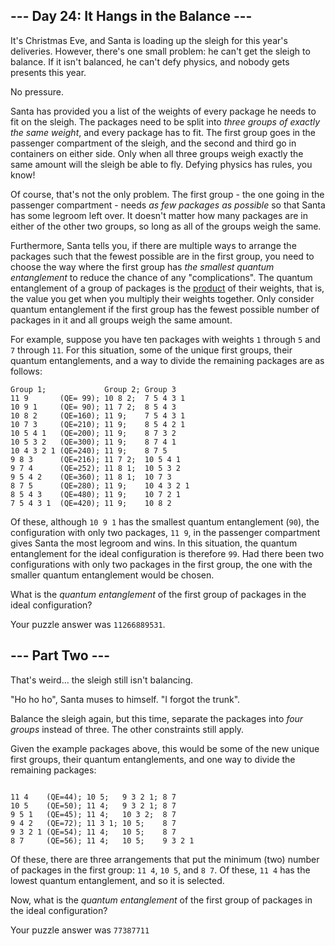 <article class="day-desc"><h2>--- Day 24: It Hangs in the Balance ---</h2><p>It's Christmas Eve, and Santa is loading up the sleigh for this year's deliveries.  However, there's one small problem: he can't get the sleigh to balance.  If it isn't balanced, he can't defy physics, and nobody gets presents this year.</p>
<p>No pressure.</p>
<p>Santa has provided you a list of the weights of every package he needs to fit on the sleigh.  The packages need to be split into <em>three groups of exactly the same weight</em>, and every package has to fit.  The first group goes in the passenger compartment of the sleigh, and the second and third go in containers on either side.  Only when all three groups weigh exactly the same amount will the sleigh be able to fly.  Defying physics has rules, you know!</p>
<p>Of course, that's not the only problem.  The first group - the one going in the passenger compartment - needs <em>as few packages as possible</em> so that Santa has some legroom left over.  It doesn't matter how many packages are in either of the other two groups, so long as all of the groups weigh the same.</p>
<p>Furthermore, Santa tells you, if there are multiple ways to arrange the packages such that the fewest possible are in the first group, you need to choose the way where the first group has <em>the smallest quantum entanglement</em> to reduce the chance of any <span title="Santa does not elaborate on what he means by this, but the cringe he makes indicates that it wouldn't be pretty.">"complications"</span>.  The quantum entanglement of a group of packages is the <a href="https://en.wikipedia.org/wiki/Product_%28mathematics%29">product</a> of their weights, that is, the value you get when you multiply their weights together.  Only consider quantum entanglement if the first group has the fewest possible number of packages in it and all groups weigh the same amount.</p>
<p>For example, suppose you have ten packages with weights <code>1</code> through <code>5</code> and <code>7</code> through <code>11</code>.  For this situation, some of the unique first groups, their quantum entanglements, and a way to divide the remaining packages are as follows:</p>
<pre><code>Group 1;             Group 2; Group 3
11 9       (QE= 99); 10 8 2;  7 5 4 3 1
10 9 1     (QE= 90); 11 7 2;  8 5 4 3
10 8 2     (QE=160); 11 9;    7 5 4 3 1
10 7 3     (QE=210); 11 9;    8 5 4 2 1
10 5 4 1   (QE=200); 11 9;    8 7 3 2
10 5 3 2   (QE=300); 11 9;    8 7 4 1
10 4 3 2 1 (QE=240); 11 9;    8 7 5
9 8 3      (QE=216); 11 7 2;  10 5 4 1
9 7 4      (QE=252); 11 8 1;  10 5 3 2
9 5 4 2    (QE=360); 11 8 1;  10 7 3
8 7 5      (QE=280); 11 9;    10 4 3 2 1
8 5 4 3    (QE=480); 11 9;    10 7 2 1
7 5 4 3 1  (QE=420); 11 9;    10 8 2
</code></pre>
<p>Of these, although <code>10 9 1</code> has the smallest quantum entanglement (<code>90</code>), the configuration with only two packages, <code>11 9</code>, in the passenger compartment gives Santa the most legroom and wins.  In this situation, the quantum entanglement for the ideal configuration is therefore <code>99</code>.  Had there been two configurations with only two packages in the first group, the one with the smaller quantum entanglement would be chosen.</p>
<p>What is the <em>quantum entanglement</em> of the first group of packages in the ideal configuration?</p>
</article>

Your puzzle answer was `` 11266889531 ``.

<article class="day-desc"><h2 id="part2">--- Part Two ---</h2><p>That's weird... the sleigh still isn't balancing.</p>
<p>"Ho ho ho", Santa muses to himself. "I forgot the trunk".</p>
<p>Balance the sleigh again, but this time, separate the packages into <em>four groups</em> instead of three.  The other constraints still apply.</p>
<p>Given the example packages above, this would be some of the new unique first groups, their quantum entanglements, and one way to divide the remaining packages:</p>
<pre><code>
11 4    (QE=44); 10 5;   9 3 2 1; 8 7
10 5    (QE=50); 11 4;   9 3 2 1; 8 7
9 5 1   (QE=45); 11 4;   10 3 2;  8 7
9 4 2   (QE=72); 11 3 1; 10 5;    8 7
9 3 2 1 (QE=54); 11 4;   10 5;    8 7
8 7     (QE=56); 11 4;   10 5;    9 3 2 1
</code></pre>
<p>Of these, there are three arrangements that put the minimum (two) number of packages in the first group: <code>11 4</code>, <code>10 5</code>, and <code>8 7</code>.  Of these, <code>11 4</code> has the lowest quantum entanglement, and so it is selected.</p>
<p>Now, what is the <em>quantum entanglement</em> of the first group of packages in the ideal configuration?</p>
</article>

Your puzzle answer was `` 77387711 ``